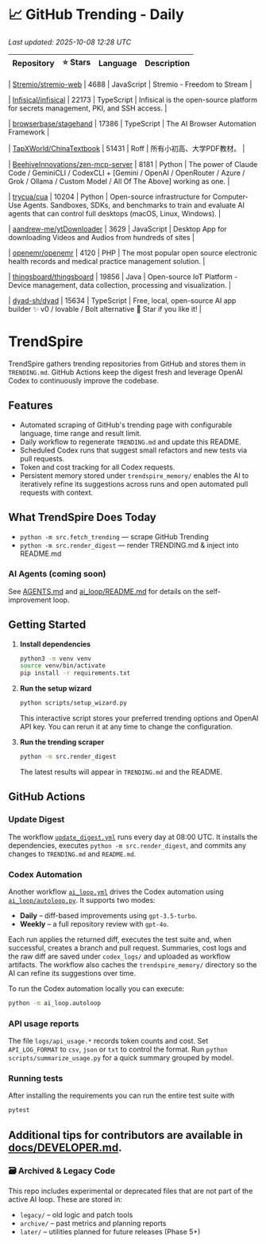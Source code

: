 <!-- TRENDING_START -->
# 📈 GitHub Trending - Daily

_Last updated: 2025-10-08 12:28 UTC_

| Repository | ⭐ Stars | Language | Description |
|------------|--------:|----------|-------------|

| [Stremio/stremio-web](https://github.com/Stremio/stremio-web) | 4688 | JavaScript | Stremio - Freedom to Stream |

| [Infisical/infisical](https://github.com/Infisical/infisical) | 22173 | TypeScript | Infisical is the open-source platform for secrets management, PKI, and SSH access. |

| [browserbase/stagehand](https://github.com/browserbase/stagehand) | 17386 | TypeScript | The AI Browser Automation Framework |

| [TapXWorld/ChinaTextbook](https://github.com/TapXWorld/ChinaTextbook) | 51431 | Roff | 所有小初高、大学PDF教材。 |

| [BeehiveInnovations/zen-mcp-server](https://github.com/BeehiveInnovations/zen-mcp-server) | 8181 | Python | The power of Claude Code / GeminiCLI / CodexCLI + [Gemini / OpenAI / OpenRouter / Azure / Grok / Ollama / Custom Model / All Of The Above] working as one. |

| [trycua/cua](https://github.com/trycua/cua) | 10204 | Python | Open-source infrastructure for Computer-Use Agents. Sandboxes, SDKs, and benchmarks to train and evaluate AI agents that can control full desktops (macOS, Linux, Windows). |

| [aandrew-me/ytDownloader](https://github.com/aandrew-me/ytDownloader) | 3629 | JavaScript | Desktop App for downloading Videos and Audios from hundreds of sites |

| [openemr/openemr](https://github.com/openemr/openemr) | 4120 | PHP | The most popular open source electronic health records and medical practice management solution. |

| [thingsboard/thingsboard](https://github.com/thingsboard/thingsboard) | 19856 | Java | Open-source IoT Platform - Device management, data collection, processing and visualization. |

| [dyad-sh/dyad](https://github.com/dyad-sh/dyad) | 15634 | TypeScript | Free, local, open-source AI app builder ✨ v0 / lovable / Bolt alternative 🌟 Star if you like it! |
<!-- TRENDING_END -->

# TrendSpire

TrendSpire gathers trending repositories from GitHub and stores them in `TRENDING.md`. GitHub Actions keep the digest fresh and leverage OpenAI Codex to continuously improve the codebase.

## Features

- Automated scraping of GitHub's trending page with configurable language, time range and result limit.
- Daily workflow to regenerate `TRENDING.md` and update this README.
- Scheduled Codex runs that suggest small refactors and new tests via pull requests.
- Token and cost tracking for all Codex requests.
- Persistent memory stored under `trendspire_memory/` enables the AI to
  iteratively refine its suggestions across runs and open automated pull
  requests with context.

## What TrendSpire Does Today

- `python -m src.fetch_trending` — scrape GitHub Trending
- `python -m src.render_digest` — render TRENDING.md & inject into README.md

### AI Agents (coming soon)
See [AGENTS.md](./AGENTS.md) and [ai_loop/README.md](./ai_loop/README.md) for details on the self-improvement loop.

## Getting Started

1. **Install dependencies**
   ```bash
   python3 -m venv venv
   source venv/bin/activate
   pip install -r requirements.txt
   ```

2. **Run the setup wizard**
   ```bash
   python scripts/setup_wizard.py
   ```
   This interactive script stores your preferred trending options and OpenAI API key.
   You can rerun it at any time to change the configuration.

3. **Run the trending scraper**
   ```bash
   python -m src.render_digest
   ```
   The latest results will appear in `TRENDING.md` and the README.


## GitHub Actions

### Update Digest

The workflow [`update_digest.yml`](.github/workflows/update_digest.yml) runs every day at 08:00 UTC. It installs the dependencies, executes `python -m src.render_digest`, and commits any changes to `TRENDING.md` and `README.md`.

### Codex Automation

Another workflow [`ai_loop.yml`](.github/workflows/ai_loop.yml) drives the Codex automation using [`ai_loop/autoloop.py`](ai_loop/autoloop.py). It supports two modes:

- **Daily** – diff-based improvements using `gpt-3.5-turbo`.
- **Weekly** – a full repository review with `gpt-4o`.

Each run applies the returned diff, executes the test suite and, when successful, creates a branch and pull request. Summaries, cost logs and the raw diff are saved under `codex_logs/` and uploaded as workflow artifacts. The workflow also caches the `trendspire_memory/` directory so the AI can refine its suggestions over time.

To run the Codex automation locally you can execute:

```bash
python -m ai_loop.autoloop
```

### API usage reports

The file `logs/api_usage.*` records token counts and cost. Set `API_LOG_FORMAT`
to `csv`, `json` or `txt` to control the format. Run `python
scripts/summarize_usage.py` for a quick summary grouped by model.

### Running tests

After installing the requirements you can run the entire test suite with

```bash
pytest
```

Additional tips for contributors are available in
[docs/DEVELOPER.md](docs/DEVELOPER.md).
---

### 🗃 Archived & Legacy Code

This repo includes experimental or deprecated files that are not part of the active AI loop. These are stored in:

- `legacy/` – old logic and patch tools
- `archive/` – past metrics and planning reports
- `later/` – utilities planned for future releases (Phase 5+)
